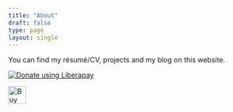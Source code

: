 ```yaml
---
title: "About"
draft: false
type: page
layout: single
---
```


You can find my résumé/CV, projects and my blog on this website.

<script src="https://liberapay.com/thevirtuoso1973/widgets/button.js"></script>
<noscript><a href="https://liberapay.com/thevirtuoso1973/donate"><img alt="Donate using Liberapay" src="https://liberapay.com/assets/widgets/donate.svg"></a></noscript>

<a href='https://ko-fi.com/T6T2105I3' target='_blank'>
  <img height='36'
       src='https://az743702.vo.msecnd.net/cdn/kofi5.png?v=2'
       border='0' alt='Buy Me a Coffee at ko-fi.com' /></a>

